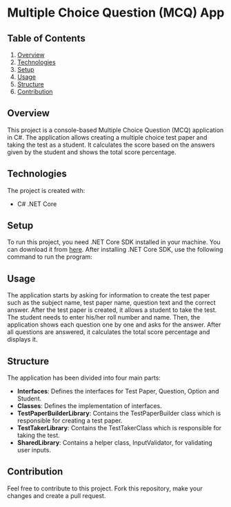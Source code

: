 # Multiple Choice Question (MCQ) App

## **Table of Contents**

1. [Overview](#overview)
2. [Technologies](#technologies)
3. [Setup](#setup)
4. [Usage](#usage)
5. [Structure](#structure)
6. [Contribution](#contribution)

## **Overview**

This project is a console-based Multiple Choice Question (MCQ) application in C#. The application allows creating a multiple choice test paper and taking the test as a student. It calculates the score based on the answers given by the student and shows the total score percentage.

## **Technologies**

The project is created with:

* C# .NET Core

## **Setup**

To run this project, you need .NET Core SDK installed in your machine. You can download it from [here](https://dotnet.microsoft.com/download). After installing .NET Core SDK, use the following command to run the program:

## **Usage**

The application starts by asking for information to create the test paper such as the subject name, test paper name, question text and the correct answer. After the test paper is created, it allows a student to take the test. The student needs to enter his/her roll number and name. Then, the application shows each question one by one and asks for the answer. After all questions are answered, it calculates the total score percentage and displays it.

## **Structure**

The application has been divided into four main parts:

* **Interfaces**: Defines the interfaces for Test Paper, Question, Option and Student.
* **Classes**: Defines the implementation of interfaces.
* **TestPaperBuilderLibrary**: Contains the TestPaperBuilder class which is responsible for creating a test paper.
* **TestTakerLibrary**: Contains the TestTakerClass which is responsible for taking the test.
* **SharedLibrary**: Contains a helper class, InputValidator, for validating user inputs.

## **Contribution**

Feel free to contribute to this project. Fork this repository, make your changes and create a pull request.


